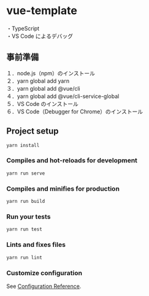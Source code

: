 # vue-template
・TypeScript  
・VS Code によるデバッグ  
## 事前準備
１．node.js（npm）のインストール  
２．yarn global add yarn  
３．yarn global add @vue/cli  
４．yarn global add @vue/cli-service-global  
５．VS Code のインストール  
６．VS Code（Debugger for Chrome）のインストール  

## Project setup
```
yarn install
```

### Compiles and hot-reloads for development
```
yarn run serve
```

### Compiles and minifies for production
```
yarn run build
```

### Run your tests
```
yarn run test
```

### Lints and fixes files
```
yarn run lint
```

### Customize configuration
See [Configuration Reference](https://cli.vuejs.org/config/).
